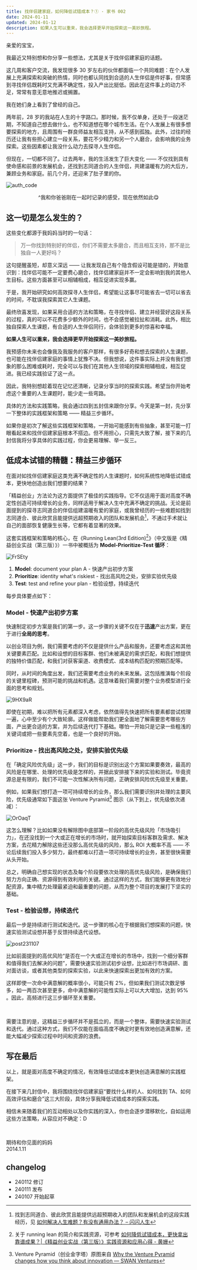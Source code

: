 ```yaml
---
title: 找伴侣建家庭，如何降低试错成本？① · 家书 002
date: 2024-01-11
updated: 2024-01-12
description: 如果人生可以重来，我会选择更早开始探索这一美妙旅程。
---
```



亲爱的宝宝，

我最近又特别想和你分享一些想法，尤其是关于找伴侣建家庭的话题。

这几周和客户交流，我发现很多 30 岁左右的伙伴都面临一个共同难题：在个人发展上充满探索和突破的热情，同时也都认同找到合适的人生伴侣是件好事，但常感到寻找伴侣既耗时又充满不确定性，投入产出比挺低。因此在这件事上的动力不足，常常有意无意地推迟或搁置。

我在她们身上看到了曾经的自己。

两年前，28 岁的我站在人生的十字路口。那时候，我不仅单身，还处于一段迷茫期，不知道自己想去做什么，也不知道想在哪个城市生活。在个人发展上有很多想要探索的地方，且周围有一群良师益友相互支持，从不感到孤独。此外，过往的经历还让我有些担心建立一段关系，要花不少精力和另一个人磨合，会影响我的业务探索。这些因素都让我没什么动力去探寻人生伴侣。

但现在，一切都不同了。过去两年，我的生活发生了巨大变化 —— 不仅找到具有使命感和前景的发展机会，还找到志同道合的人生伴侣，共建温暖有力的大后方，兼顾业务和家庭。前几个月，还迎来了肚子里的你。

![auth_code](https://cdn.sunnyhuang.net/share/post240112.jpg/webp ':size=600')
<center>^我和你爸爸刚在一起时记录的感受，现在依然如此😋</center>


## 这一切是怎么发生的？

这些变化都源于我妈妈当时的一句话：

> 万一你找到特别好的伴侣，你们不需要太多磨合，而且相互支持，那不是比独自一人更好吗？

这句提醒虽短，却意义深远 —— 让我发现自己有个隐含假设可能是错的，开始意识到：找伴侣可能不一定要费心磨合，找伴侣建家庭并不一定会影响到我的其他人生目标。这些方面甚至可以相辅相成，相互促进实现多赢。

于是，我开始研究如何高效探寻人生伴侣，希望能让这事尽可能省去一切可以省去的时间，不耽误我探索其它人生课题。

最终欣喜发现，如果采用合适的方法和策略，在寻找伴侣、建立并经营好这段关系的过程，真的可以不花费多少额外的时间，也不会感觉被拉扯和消耗。此外，相比独自探索人生课题，有合适的人生伴侣同行，会体验到更多的惊喜和幸福。

**如果人生可以重来，我会选择更早开始探索这一美妙旅程。**

我预感你未来也会像我及我服务的客户那样，有很多好奇和想去探索的人生课题，也可能在找伴侣建家庭的事情上犹豫不决。但我想说，这件事实际上并没有我们想象的那么困难或耗时，完全可以与我们在其他人生领域的探索相辅相成，相互促进。我已经实践验证了这一点。

因此，我特别想趁着现在记忆还清晰，记录分享当时的探索实践。希望当你开始考虑这个重要的人生课题时，能少走一些弯路。

具体的方法和实践策略，我会通过四到五封信来跟你分享。今天是第一封，先分享一下整体的实践框架和策略 —— 精益三步循环。

如果你是初次了解这些实践框架和策略，一开始可能感到有些抽象，甚至可能一打眼看起来和找伴侣建家庭根本不搭边。但不用担心，只需先大致了解，接下来的几封信我将分享具体的实践过程，你会更易理解、举一反三。

## 低成本试错的精髓：精益三步循环

在面对如找伴侣建家庭这类充满不确定性的人生课题时，如何系统性地降低试错成本，更快地创造出我们想要的结果？

「精益创业」方法论为这方面提供了极佳的实践指导。它不仅适用于面对高度不确定性创造可持续增长的业务，同样适用于解决人生中充满不确定的挑战。无论是前面提到的探寻志同道合的伴侣组建温暖有爱的家庭，或我曾经历的一些难题如找到志同道合、彼此欣赏且能提供远超预期收入的团队和发展机会[^2]，不通过手术就让自己的面部恢复健康生长等，它都有着显著的效果。

这套实践框架和策略的核心，在《Running Lean(3rd Edition)[^1]》（中文版是《精益创业实战（第三版）》）一书中被概括为 **Model-Prioritize-Test 循环**：

![FrSEty](https://cdn.sunnyhuang.net/share/2LFTFX.png ':size=500')

1. **Model**: document your plan A  - 快速产出初步方案
2. **Prioritize**: identity what's riskiest - 找出高风险之处，安排实验优先级
3. **Test**: test and refine your plan - 检验设想，持续迭代


每步具体要点如下：

### Model - 快速产出初步方案

快速制定初步方案是我们的第一步。这一步骤的关键不仅在于**迅速**产出方案，更在于进行**全局的思考**。

以创业项目为例，我们需要考虑的不仅是提供什么产品和服务，还要考虑这和其他关键要素匹配。比如和设想的目标客群、他们未被满足的需求匹配，和我们想提供的独特价值匹配，和我们对获客渠道、收费模式、成本结构匹配的预期匹配等。

同时，从时间的角度出发，我们还需要考虑业务的未来发展。这包括推演每个阶段的关键里程碑，预测可能的挑战和机遇。这意味着我们需要对整个业务模型进行全面的思考和规划。

![9HX9aR](https://cdn.sunnyhuang.net/share/9HX9aR.png/webp)


即使在初期，难以把所有元素都深入考虑，依然值得先快速把所有要素都尝试梳理一遍，心中至少有个大致轮廓。这样做能帮助我们更全面地了解需要思考哪些方面，产出更合适的方案，并为后续迭代打下基础。哪怕一开始只是记录一些粗浅的关键词或把一些要素先空着，也是一个良好的开始。


### Prioritize - 找出高风险之处，安排实验优先级

在「确定风险优先级」这一步，我们的目标是识别出这个方案如果要奏效，最高的风险是在哪里、处理的优先级是怎样的，并据此安排接下来的实验和测试。毕竟资源总是有限的，我们不可能一次性解决所有问题，正确安排风险优先级至关重要。

例如，如果我们想打造一项可持续增长的业务，那么我们需要识别并处理的主要风险，优先级通常如下面这张 Venture Pyramid[^3] 图示（从下到上，优先级依次递减）：



![OrOaqT](https://cdn.sunnyhuang.net/share/ventures-pyramid2401.jpg?x-oss-process=image/watermark,t_5,fill_1,padx_200,pady_200,text_6Zeq6Zeq5Lq655Sf,rotate_330)

这怎么理解？比如如果没有解除图中底部第一阶段的高优先级风险「市场吸引力」，在还没找到一个大或正在增长的市场时，就开始探索目标客群及需求、解决方案，去花精力解除这些还没那么高优先级的风险，那么 ROI 大概率不高 —— 不论后续我们投入多少努力，最终都难以打造一项可持续增长的业务，甚至很快需要从头开始。

总之，明确自己想实现的状态及每个阶段要依次处理的高优先级风险，是确保我们努力方向正确、资源得到有效利用的关键。通过这样的方式，我们能够更有效地分配资源，集中精力处理最紧迫和最重要的问题，从而为整个项目的发展打下坚实的基础。

### Test - 检验设想，持续迭代

最后一步是持续进行测试和迭代。这一步骤的核心在于根据我们想探索的问题，快速实验测试设想并基于反馈持续迭代设想。

![post231107](https://cdn.sunnyhuang.net/share/post231211-1.jpg/webp)

比如前面提到的高优风险“是否在一个大或正在增长的市场中，找到一个细分客群和值得我们去解决的问题”，需要快速实验测试初步设想，比如进行市场调研、面对面访谈，或者其他类型的探索实验，以此来快速探索出更加有效的方案。

这样即使一次命中满意解的概率很小，可能只有 2%，但如果我们测试次数足够多，如一两百次甚至更多，命中满意解的可能性实际上可以大大增加，达到 95% 。因此，高频进行这三步循环至关重要。

<br>

需要注意的是，这精益三步循环并不是孤立的，而是一个整体，需要快速实验测试和迭代。通过这种方式，我们不仅能在面临高度不确定时更有效地创造满意解，还能大幅减少探索过程中时间和资源的浪费。


## 写在最后

以上，就是面对高度不确定的情况，有效降低试错成本更快创造满意解的实践框架。

在接下来几封信中，我将围绕找伴侣建家庭“要找什么样的人、如何找到 TA、如何高效评估和磨合”这三大阶段，具体分享我降低试错成本的探索实践。

相信未来随着我们的互动相处以及你实践的深入，你也会逐步潜移默化，自如运用这些方法策略，从容应对不确定：D


<br>

期待和你见面的妈妈 <br>
2014.1.11


[^1]:  关于 running lean 的简介和实践资源，可参考 [如何降低试错成本，更快拿出靠谱成果？|《精益创业实战（第三版）》实践资源和应用心得 - 黄姗](https://sunnyhuang.net/cmty/runninglean3eres)

[^2]: 找到志同道合、彼此欣赏且能提供远超预期收入的团队和发展机会的这段实践经历，见 [如何解决人生难题？有没有通用办法？ – 闪闪人生](https://sunnylife42.com/docs/basic/general-solution)


[^3]: Venture Pyramid（创业金字塔）原图来自 [Why the Venture Pyramid changes how you think about innovation — SWAN Ventures](https://www.swan.ventures/blog/2017/8/22/venture-pyramid) 

## changelog

- 240112 修订
- 240111 发布
- 240107 开始起草